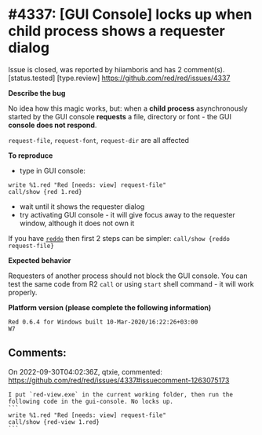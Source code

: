 
#4337: [GUI Console] locks up when child process shows a requester dialog
================================================================================
Issue is closed, was reported by hiiamboris and has 2 comment(s).
[status.tested] [type.review]
<https://github.com/red/red/issues/4337>

**Describe the bug**

No idea how this magic works, but: when a **child process** asynchronously started by the GUI console **requests** a file, directory or font - the GUI **console does not respond**.

`request-file`, `request-font`, `request-dir` are all affected


**To reproduce**
- type in GUI console:
```
write %1.red "Red [needs: view] request-file"
call/show {red 1.red}
```
- wait until it shows the requester dialog
- try activating GUI console - it will give focus away to the requester window, although it does not own it

If you have [`reddo`](https://gitlab.com/hiiamboris/red-cli/-/tree/master/mockups%2Freddo) then first 2 steps can be simpler: `call/show {reddo request-file}`


**Expected behavior**

Requesters of another process should not block the GUI console.
You can test the same code from R2 `call` or using `start` shell command - it will work properly.

**Platform version (please complete the following information)**
```
Red 0.6.4 for Windows built 10-Mar-2020/16:22:26+03:00
W7
```



Comments:
--------------------------------------------------------------------------------

On 2022-09-30T04:02:36Z, qtxie, commented:
<https://github.com/red/red/issues/4337#issuecomment-1263075173>

    I put `red-view.exe` in the current working folder, then run the following code in the gui-console. No locks up.
    ```
    write %1.red "Red [needs: view] request-file"
    call/show {red-view 1.red}
    ```

